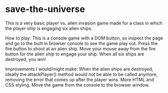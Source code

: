 # save-the-universe

This is a very basic player vs. alien invasion game made for a class in which the player ship is engaging six alien ships.  

How to play: This is a console game with a DOM button, so inspect the page and go to the built in browser console to see the game play out.
Press the fire button to shoot at an alien ship. Move your mouse away from the fire button for the alien ship to engage your ship.
When all six ships are destroyed, you win!

Improvements I would/might make: 
When the alien ships are destroyed, ideally the attackPlayer() method would not be able to be called anymore, removing the error that
comes up after the player wins.
More HTML and CSS styling.
Move the game from the console to the browser window.

